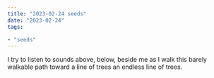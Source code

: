 ```yaml
---
title: "2023-02-24 seeds"
date: "2023-02-24"
tags:

- "seeds"
---
```


I try to listen to sounds
above, below, beside me
as I walk this barely walkable path
toward a line of trees
an endless line of trees.